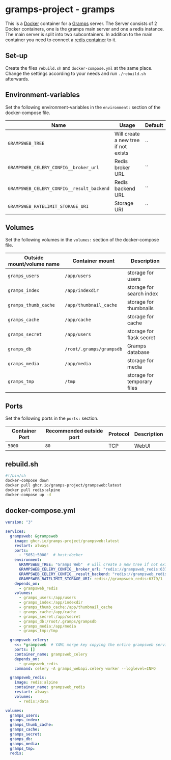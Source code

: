 # gramps-project - gramps

This is a [Docker](/wiki/docker.md) container for a [Gramps](../gramps.md)
server.
The Server consists of 2 Docker containers, one is the gramps main server and one a redis instance.
The main server is split into two subcontainers.
In addition to the main container you need to connect a [redis container](./redis.md) to it.

## Set-up

Create the files `rebuild.sh` and `docker-compose.yml` at the same place.
Change the settings according to your needs and run `./rebuild.sh` afterwards.

## Environment-variables

Set the following environment-variables in the `environment:` section of the
docker-compose file.

| Name                                      | Usage                                | Default |
| ----------------------------------------- | ------------------------------------ | ------- |
| `GRAMPSWEB_TREE`                          | Will create a new tree if not exists | ``      |
| `GRAMPSWEB_CELERY_CONFIG__broker_url`     | Redis broker URL                     | ``      |
| `GRAMPSWEB_CELERY_CONFIG__result_backend` | Redis backend URL                    | ``      |
| `GRAMPSWEB_RATELIMIT_STORAGE_URI`         | Storage URI                          | ``      |

## Volumes

Set the following volumes in the `volumes:` section of the docker-compose file.

| Outside mount/volume name | Container mount          | Description                 |
| ------------------------- | ------------------------ | --------------------------- |
| `gramps_users`            | `/app/users`             | storage for users           |
| `gramps_index`            | `/app/indexdir`          | storage for search index    |
| `gramps_thumb_cache`      | `/app/thumbnail_cache`   | storage for thumbnails      |
| `gramps_cache`            | `/app/cache`             | storage for cache           |
| `gramps_secret`           | `/app/users`             | storage for flask secret    |
| `gramps_db`               | `/root/.gramps/grampsdb` | Gramps database             |
| `gramps_media`            | `/app/media`             | storage for media           |
| `gramps_tmp`              | `/tmp`                   | storage for temporary files |

## Ports

Set the following ports in the `ports:` section.

| Container Port | Recommended outside port | Protocol | Description |
| -------------- | ------------------------ | -------- | ----------- |
| `5000`         | `80`                     | TCP      | WebUI       |

## rebuild.sh

```sh
#!/bin/sh
docker-compose down
docker pull ghcr.io/gramps-project/grampsweb:latest
docker pull redis:alpine
docker-compose up -d
```

## docker-compose.yml

```yml
version: "3"

services:
  grampsweb: &grampsweb
    image: ghcr.io/gramps-project/grampsweb:latest
    restart: always
    ports:
      - "5051:5000"  # host:docker
    environment:
      GRAMPSWEB_TREE: "Gramps Web"  # will create a new tree if not exists
      GRAMPSWEB_CELERY_CONFIG__broker_url: "redis://grampsweb_redis:6379/0"
      GRAMPSWEB_CELERY_CONFIG__result_backend: "redis://grampsweb_redis:6379/0"
      GRAMPSWEB_RATELIMIT_STORAGE_URI: redis://grampsweb_redis:6379/1
    depends_on:
      - grampsweb_redis
    volumes:
      - gramps_users:/app/users
      - gramps_index:/app/indexdir
      - gramps_thumb_cache:/app/thumbnail_cache
      - gramps_cache:/app/cache
      - gramps_secret:/app/secret
      - gramps_db:/root/.gramps/grampsdb
      - gramps_media:/app/media
      - gramps_tmp:/tmp

  grampsweb_celery:
    <<: *grampsweb  # YAML merge key copying the entire grampsweb service config
    ports: []
    container_name: grampsweb_celery
    depends_on:
      - grampsweb_redis
    command: celery -A gramps_webapi.celery worker --loglevel=INFO

  grampsweb_redis:
    image: redis:alpine
    container_name: grampsweb_redis
    restart: always
    volumes:
      - redis:/data

volumes:
  gramps_users:
  gramps_index:
  gramps_thumb_cache:
  gramps_cache:
  gramps_secret:
  gramps_db:
  gramps_media:
  gramps_tmp:
  redis:
```
